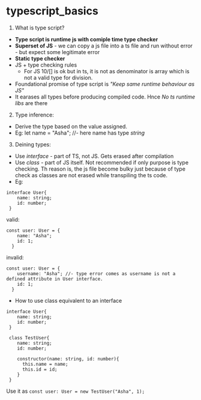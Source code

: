 # typescript_basics
1. What is type script?
  - **Type script is runtime js with comiple time type checker**
  - **Superset of JS** - we can copy a js file into a ts file and run without error - but expect some legitimate error
  - **Static type checker**
  - JS + type checking rules
    - For JS 10/[] is ok but in ts, it is not as denominator is array which is not a valid type for division.
  - Foundational promise of type script is *"Keep same runtime behaviour as JS"*
  - It earases all types before producing compiled code. Hnce *No ts runtime libs* are there
2. Type inference:
  - Derive the type based on the value assigned.
  - Eg: let name = "Asha"; //- here name has type *string*
3. Deining types:
  - Use *interface* - part of TS, not JS. Gets erased after compilation
  - Use *class* - part of JS itself. Not recommended if only purpose is type checking. Th reason is, the js file become bulky just because of type check as classes are not erased while transpiling the ts code.
  - Eg:
  ```
  interface User{ 
      name: string;
      id: number;
   }   
  ```
  valid:
  ```
  const user: User = {
      name: "Asha";
      id: 1;
    }
  ```
  invalid:
  ```
  const user: User = {
      username: "Asha"; //- type error comes as username is not a defined attribute in User interface.
      id: 1;
    }
  ```
  - How to use class equivalent to an interface
  ```
  interface User{ 
      name: string;
      id: number;
   }  
   
   class TestUser{ 
      name: string;
      id: number;
      
      constructor(name: string, id: number){
        this.name = name;
        this.id = id;
      }
   } 
  ```
  Use it as
  `const user: User = new TestUser("Asha", 1);`
  
  
